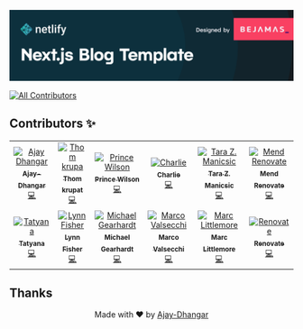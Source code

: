 
![Netlify Next.js Blog Template designed by Bejamas](github-banner.svg)

[![All Contributors](https://img.shields.io/badge/all_contributors-12-orange.svg?style=flat-square)](#contributors-)


## Contributors ✨

 <table>  
   <tr><td align="center"><a href="https://github.com/Ajay-Dhangar"><img src="https://avatars.githubusercontent.com/u/99037494?v=4" width="120px;" alt="Ajay Dhangar"/>  <br /><sub><b>Ajay-Dhangar</b></sub></a><br /><a href="#" title="Code">💻</a></td>     
    <td align="center"><a href="https://github.com/thomkrupa"><img src="https://avatars.githubusercontent.com/u/8614811?v=4" width="120px;" alt="Thom krupa"/><br /><sub><b>Thom krupat</b></sub></a><br /><a href="#" title="Code">💻</a></td>
    <td align="center"><a href="https://github.com/maxcell"><img src="https://avatars.githubusercontent.com/u/8431042?v=4" width="120px;" alt="Prince Wilson"/><br /><sub><b>Prince Wilson</b></sub></a><br /><a href="#" title="Code">💻</a></td>
    <td align="center"><a href="https://github.com/charliegerard"><img src="https://avatars.githubusercontent.com/u/5985247?v=4" width="120px;" alt="Charlie"/><br /><sub><b>Charlie</b></sub></a><br /><a href="#" title="Code">💻</a></td>    
    <td align="center"><a href="https://github.com/tzmanics"><img src="https://avatars.githubusercontent.com/u/3611928?v=4" width="120px;" alt="Tara Z. Manicsic"/><br /><sub><b>Tara Z. Manicsic</b></sub></a><br /><a href="#" title="Code">💻</a> </td>
    <td align="center"><a href="https://github.com/renovate-bot"><img src="https://avatars.githubusercontent.com/u/25180681?v=4" width="120px;" alt="Mend Renovate"/><br /><sub><b>Mend Renovate</b></sub></a><br /><a href="#a" title="Code">💻</a></td>
    
  </tr>
 
  <tr><td align="center"><a href="https://github.com/taty2010"><img src="https://avatars.githubusercontent.com/u/43764894?v=4" width="120px;" alt="Tatyana"/>  <br /><sub><b>Tatyana</b></sub></a><br /><a href="#" title="Code">💻</a></td>     
    <td align="center"><a href="https://github.com/lynnandtonic"><img src="https://avatars.githubusercontent.com/u/871315?v=4" width="120px;" alt="Lynn Fisher"/><br /><sub><b>Lynn Fisher</b></sub></a><br /><a href="#" title="Code">💻</a></td>
    <td align="center"><a href="https://github.com/mcgear"><img src="https://avatars.githubusercontent.com/u/1460046?v=4" width="120px;" alt="Michael Gearhardt"/><br /><sub><b>Michael Gearhardt</b></sub></a><br /><a href="#" title="Code">💻</a></td>
    <td align="center"><a href="https://github.com/valse"><img src="https://avatars.githubusercontent.com/u/1492995?v=4" width="120px;" alt="Marco Valsecchi"/><br /><sub><b>Marco Valsecchi</b></sub></a><br /><a href="#" title="Code">💻</a></td>    
    <td align="center"><a href="https://github.com/MarcL"><img src="https://avatars.githubusercontent.com/u/1965510?v=4" width="120px;" alt="Marc Littlemore"/><br /><sub><b>Marc Littlemore</b></sub></a><br /><a href="#" title="Code">💻</a> </td>
    <td align="center"><a href="https://github.com/apps/renovate"><img src="https://avatars.githubusercontent.com/ml/287?s=82&v=4" width="120px;" alt="Renovate"/><br /><sub><b>Renovate</b></sub></a><br /><a href="#a" title="Code">💻</a></td>
    
  </tr> 
    
  
  </table>


## Thanks

<div align="center">Made with ❤️ by <a href="https://ajay-dhangar.github.io/Responsive-portfolio-website.github.io/#home" target="_blank">Ajay-Dhangar</a></div>


















